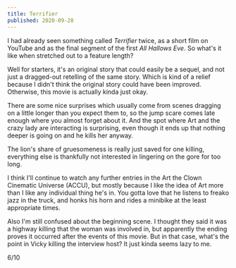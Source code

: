 ```yaml
---
title: Terrifier
published: 2020-09-28
---
```


I had already seen something called _Terrifier_ twice, as a short film on YouTube and as the final segment of the first _All Hallows Eve_. So what's it like when stretched out to a feature length?

Well for starters, it's an original story that could easily be a sequel, and not just a dragged-out retelling of the same story. Which is kind of a relief because I didn't think the original story could have been improved. Otherwise, this movie is actually kinda just okay.

There are some nice surprises which usually come from scenes dragging on a little longer than you expect them to, so the jump scare comes late enough where you almost forget about it. And the spot where Art and the crazy lady are interacting is surprising, even though it ends up that nothing deeper is going on and he kills her anyway.

The lion's share of gruesomeness is really just saved for one killing, everything else is thankfully not interested in lingering on the gore for too long.

I think I'll continue to watch any further entries in the Art the Clown Cinematic Universe (ACCU), but mostly because I like the idea of Art more than I like any individual thing he's in. You gotta love that he listens to freako jazz in the truck, and honks his horn and rides a minibike at the least appropriate times.

Also I'm still confused about the beginning scene. I thought they said it was a highway killing that the woman was involved in, but apparently the ending proves it occurred after the events of this movie. But in that case, what's the point in Vicky killing the interview host? It just kinda seems lazy to me.

6/10
